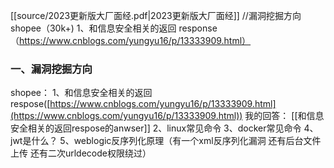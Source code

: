 
[[source/2023更新版大厂面经.pdf|2023更新版大厂面经]]
//漏洞挖掘方向 shopee（30k+) 1、和信息安全相关的返回 response（https://www.cnblogs.com/yungyu16/p/13333909.html）


### 一、漏洞挖掘方向
shopee：
1、和信息安全相关的返回respose([https://www.cnblogs.com/yungyu16/p/13333909.html](https://www.cnblogs.com/yungyu16/p/13333909.html))
我的回答： [[和信息安全相关的返回respose的anwser]]
2、linux常见命令
3、docker常见命令
4、jwt是什么？
5、weblogic反序列化原理（有一个xml反序列化漏洞  还有后台文件上传  还有二次urldecode权限绕过）